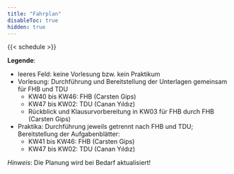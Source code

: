```yaml
---
title: "Fahrplan"
disableToc: true
hidden: true
---
```



{{< schedule >}}


**Legende**:

*   leeres Feld: keine Vorlesung bzw. kein Praktikum
*   Vorlesung: Durchführung und Bereitstellung der Unterlagen gemeinsam für FHB und TDU
    *   KW40 bis KW46: FHB (Carsten Gips)
    *   KW47 bis KW02: TDU (Canan Yıldız)
    *   Rückblick und Klausurvorbereitung in KW03 für FHB durch FHB (Carsten Gips)
*   Praktika: Durchführung jeweils getrennt nach FHB und TDU; Bereitstellung der Aufgabenblätter:
    *   KW41 bis KW46: FHB (Carsten Gips)
    *   KW47 bis KW02: TDU (Canan Yıldız)

*Hinweis*: Die Planung wird bei Bedarf aktualisiert!
